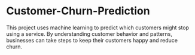 # Customer-Churn-Prediction
This project uses machine learning to predict which customers might stop using a service. By understanding customer behavior and patterns, businesses can take steps to keep their customers happy and reduce churn.
